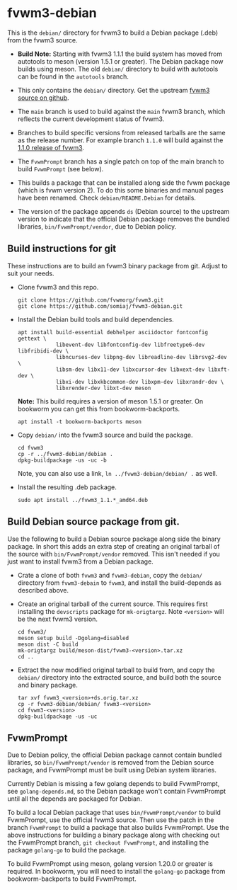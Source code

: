 # fvwm3-debian

This is the `debian/` directory for fvwm3 to build a
Debian package (.deb) from the fvwm3 source.

+ **Build Note:** Starting with fvwm3 1.1.1 the build system
  has moved from autotools to meson (version 1.5.1 or greater).
  The Debian package now builds using meson. The old `debian/`
  directory to build with autotools can be found in the
  `autotools` branch.

+ This only contains the `debian/` directory. Get the upstream
  [fvwm3 source on github](https://github.com/fvwmorg/fvwm3).

+ The `main` branch is used to build against the `main` fvwm3 branch,
  which reflects the current development status of fvwm3.

+ Branches to build specific versions from released tarballs are
  the same as the release number. For example branch `1.1.0` will
  build against the [1.1.0 release of fvwm3](
  https://github.com/fvwmorg/fvwm3/releases/tag/1.1.0).

+ The `FvwmPrompt` branch has a single patch on top of the main
  branch to build `FvwmPrompt` (see below).

+ This builds a package that can be installed along side the fvwm
  package (which is fvwm version 2). To do this some binaries and
  manual pages have been renamed. Check `debian/README.Debian` for
  details.

+ The version of the package appends `ds` (Debian source) to the
  upstream version to indicate that the official Debian package
  removes the bundled libraries, `bin/FvwmPrompt/vendor`, due to
  Debian policy.

## Build instructions for git

These instructions are to build an fvwm3 binary package from git.
Adjust to suit your needs.

+ Clone fvwm3 and this repo.

  ```
  git clone https://github.com/fvwmorg/fvwm3.git
  git clone https://github.com/somiaj/fvwm3-debian.git
  ```

+ Install the Debian build tools and build dependencies.

  ```
  apt install build-essential debhelper asciidoctor fontconfig gettext \
              libevent-dev libfontconfig-dev libfreetype6-dev libfribidi-dev \
              libncurses-dev libpng-dev libreadline-dev librsvg2-dev \
              libsm-dev libx11-dev libxcursor-dev libxext-dev libxft-dev \
              libxi-dev libxkbcommon-dev libxpm-dev libxrandr-dev \
              libxrender-dev libxt-dev meson
  ```

  **Note:** This build requires a version of meson 1.5.1 or greater. On bookworm
  you can get this from bookworm-backports.

  ```
  apt install -t bookworm-backports meson
  ```

+ Copy `debian/` into the fvwm3 source and build the package.

  ```
  cd fvwm3
  cp -r ../fvwm3-debian/debian .
  dpkg-buildpackage -us -uc -b
  ```

  Note, you can also use a link, `ln ../fvwm3-debian/debian/ .` as well.

+ Install the resulting .deb package.

  ```
  sudo apt install ../fvwm3_1.1.*_amd64.deb
  ```

## Build Debian source package from git.

Use the following to build a Debian source package along side the
binary package. In short this adds an extra step of creating an
original tarball of the source with `bin/FvwmPrompt/vendor` removed.
This isn't needed if you just want to install fvwm3 from a Debian package.

+ Crate a clone of both `fvwm3` and `fvwm3-debian`, copy the `debian/`
  directory from `fvwm3-debain` to `fvwm3`, and install the build-depends
  as described above.

+ Create an original tarball of the current source. This requires
  first installing the `devscripts` package for `mk-origtargz`.
  Note `<version>` will be the next fvwm3 version.

  ```
  cd fvwm3/
  meson setup build -Dgolang=disabled
  meson dist -C build
  mk-origtargz build/meson-dist/fvwm3-<version>.tar.xz
  cd ..
  ```

+ Extract the now modified original tarball to build from, and copy
  the `debian/` directory into the extracted source, and build both
  the source and binary package.

  ```
  tar xvf fvwm3_<version>+ds.orig.tar.xz
  cp -r fvwm3-debian/debian/ fvwm3-<version>
  cd fvwm3-<version>
  dpkg-buildpackage -us -uc
  ```

## FvwmPrompt

Due to Debian policy, the official Debian package cannot contain bundled
libraries, so `bin/FvwmPrompt/vendor` is removed from the Debian source
package, and FvwmPrompt must be built using Debian system libraries.

Currently Debian is missing a few golang depends to build FvwmPrompt,
see `golang-depends.md`, so the Debian package won't contain FvwmPrompt
until all the depends are packaged for Debian.

To build a local Debian package that uses `bin/FvwmPrompt/vendor`
to build FvwmPrompt, use the official fvwm3 source. Then
use the patch in the branch `FvwmPrompt` to build a package that
also builds FvwmPrompt. Use the above instructions for building
a binary package along with checking out the FvwmPrompt branch,
`git checkout FvwmPrompt`, and installing the package `golang-go`
to build the package.

To build FvwmPrompt using meson, golang version 1.20.0 or greater is
required. In bookworm, you will need to install the `golang-go` package
from bookworm-backports to build FvwmPrompt.

